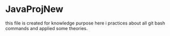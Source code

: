 # JavaProjNew

this file is created for knowledge purpose 
here i practices about all git bash commands and applied some theories.
